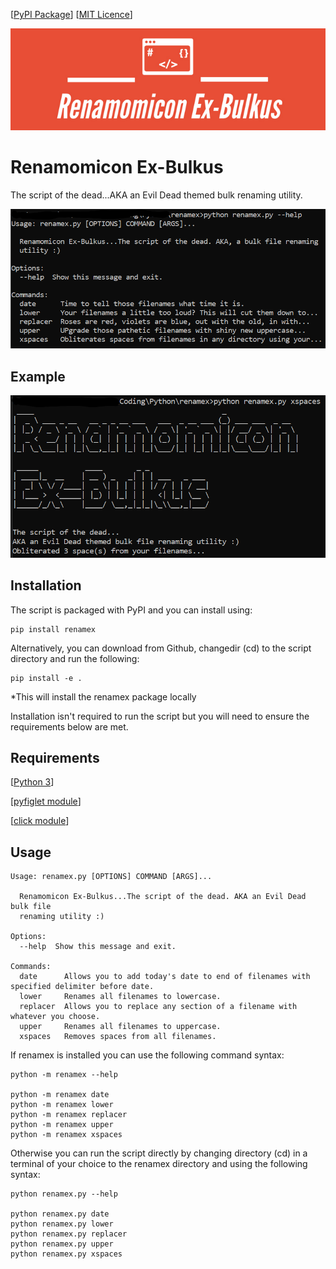 [[PyPI Package](https://pypi.org/project/renamex/)]
[[MIT Licence](https://en.wikipedia.org/wiki/MIT_License)]


![alt text](https://raw.githubusercontent.com/sorzkode/renamex/master/assets/reblogo.png)

# Renamomicon Ex-Bulkus

The script of the dead...AKA an Evil Dead themed bulk renaming utility.

![alt text](https://raw.githubusercontent.com/sorzkode/renamex/master/assets/help.png)

## Example

![alt text](https://raw.githubusercontent.com/sorzkode/renamex/master/assets/example.png)

## Installation

The script is packaged with PyPI and you can install using:
```
pip install renamex
```

Alternatively, you can download from Github, changedir (cd) to the script directory and run the following:
```
pip install -e .
```
*This will install the renamex package locally 

Installation isn't required to run the script but you will need to ensure the requirements below are met.

## Requirements

  [[Python 3](https://www.python.org/downloads/)]

  [[pyfiglet module](https://pypi.org/project/pyfiglet/)]

  [[click module](https://pypi.org/project/click/)]

## Usage

```
Usage: renamex.py [OPTIONS] COMMAND [ARGS]...

  Renamomicon Ex-Bulkus...The script of the dead. AKA an Evil Dead bulk file
  renaming utility :)

Options:
  --help  Show this message and exit.

Commands:
  date      Allows you to add today's date to end of filenames with specified delimiter before date.
  lower     Renames all filenames to lowercase.
  replacer  Allows you to replace any section of a filename with whatever you choose.
  upper     Renames all filenames to uppercase.
  xspaces   Removes spaces from all filenames.
```
If renamex is installed you can use the following command syntax:
```
python -m renamex --help

python -m renamex date
python -m renamex lower
python -m renamex replacer
python -m renamex upper
python -m renamex xspaces
```
Otherwise you can run the script directly by changing directory (cd) in a terminal of your choice to the renamex directory and using the following syntax:
```
python renamex.py --help

python renamex.py date
python renamex.py lower
python renamex.py replacer
python renamex.py upper
python renamex.py xspaces
```




